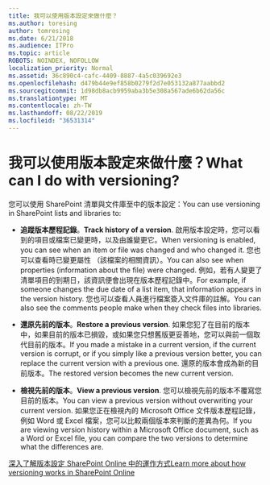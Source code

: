 ```yaml
---
title: 我可以使用版本設定來做什麼？
ms.author: toresing
author: tomresing
ms.date: 6/21/2018
ms.audience: ITPro
ms.topic: article
ROBOTS: NOINDEX, NOFOLLOW
localization_priority: Normal
ms.assetid: 36c890c4-cafc-4409-8887-4a5c039692e3
ms.openlocfilehash: d479b44e9ef858b0279f2d7e053132a877aabbd2
ms.sourcegitcommit: 1d98db8acb9959aba3b5e308a567ade6b62da56c
ms.translationtype: MT
ms.contentlocale: zh-TW
ms.lasthandoff: 08/22/2019
ms.locfileid: "36531314"
---
```

# <a name="what-can-i-do-with-versioning"></a><span data-ttu-id="7eaff-102">我可以使用版本設定來做什麼？</span><span class="sxs-lookup"><span data-stu-id="7eaff-102">What can I do with versioning?</span></span>

<span data-ttu-id="7eaff-103">您可以使用 SharePoint 清單與文件庫至中的版本設定：</span><span class="sxs-lookup"><span data-stu-id="7eaff-103">You can use versioning in SharePoint lists and libraries to:</span></span>
  
- <span data-ttu-id="7eaff-104">**追蹤版本歷程記錄**。</span><span class="sxs-lookup"><span data-stu-id="7eaff-104">**Track history of a version**.</span></span> <span data-ttu-id="7eaff-105">啟用版本設定時，您可以看到的項目或檔案已變更時，以及由誰變更它。</span><span class="sxs-lookup"><span data-stu-id="7eaff-105">When versioning is enabled, you can see when an item or file was changed and who changed it.</span></span> <span data-ttu-id="7eaff-106">您也可以查看時已變更屬性 （該檔案的相關資訊）。</span><span class="sxs-lookup"><span data-stu-id="7eaff-106">You can also see when properties (information about the file) were changed.</span></span> <span data-ttu-id="7eaff-107">例如，若有人變更了清單項目的到期日，該資訊便會出現在版本歷程記錄中。</span><span class="sxs-lookup"><span data-stu-id="7eaff-107">For example, if someone changes the due date of a list item, that information appears in the version history.</span></span> <span data-ttu-id="7eaff-108">您也可以查看人員進行檔案簽入文件庫的註解。</span><span class="sxs-lookup"><span data-stu-id="7eaff-108">You can also see the comments people make when they check files into libraries.</span></span> 
    
- <span data-ttu-id="7eaff-109">**還原先前的版本**。</span><span class="sxs-lookup"><span data-stu-id="7eaff-109">**Restore a previous version**.</span></span> <span data-ttu-id="7eaff-110">如果您犯了在目前的版本中，如果目前的版本已損毀，或如果您只想舊版更妥善地，您可以與前一個取代目前的版本。</span><span class="sxs-lookup"><span data-stu-id="7eaff-110">If you made a mistake in a current version, if the current version is corrupt, or if you simply like a previous version better, you can replace the current version with a previous one.</span></span> <span data-ttu-id="7eaff-111">還原的版本會成為新的目前版本。</span><span class="sxs-lookup"><span data-stu-id="7eaff-111">The restored version becomes the new current version.</span></span> 
    
- <span data-ttu-id="7eaff-112">**檢視先前的版本**。</span><span class="sxs-lookup"><span data-stu-id="7eaff-112">**View a previous version**.</span></span> <span data-ttu-id="7eaff-113">您可以檢視先前的版本不覆寫您目前的版本。</span><span class="sxs-lookup"><span data-stu-id="7eaff-113">You can view a previous version without overwriting your current version.</span></span> <span data-ttu-id="7eaff-114">如果您正在檢視內的 Microsoft Office 文件版本歷程記錄，例如 Word 或 Excel 檔案，您可以比較兩個版本來判斷的差異為何。</span><span class="sxs-lookup"><span data-stu-id="7eaff-114">If you are viewing version history within a Microsoft Office document, such as a Word or Excel file, you can compare the two versions to determine what the differences are.</span></span> 
    
[<span data-ttu-id="7eaff-115">深入了解版本設定 SharePoint Online 中的運作方式</span><span class="sxs-lookup"><span data-stu-id="7eaff-115">Learn more about how versioning works in SharePoint Online</span></span>](https://go.microsoft.com/fwlink/?linkid=875710)
  

